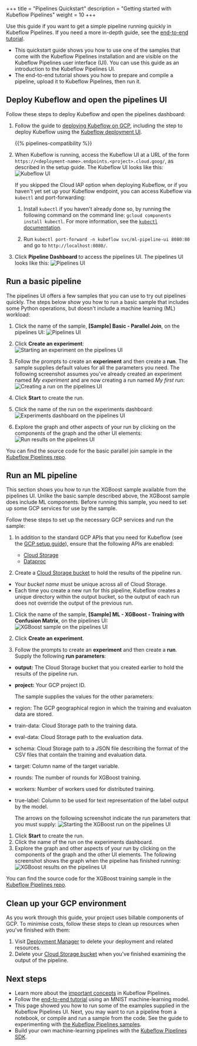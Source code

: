 +++
title = "Pipelines Quickstart"
description = "Getting started with Kubeflow Pipelines"
weight = 10
+++

Use this guide if you want to get a simple pipeline running quickly in
Kubeflow Pipelines. If you need a more in-depth guide, see the
[end-to-end tutorial](/docs/gke/pipelines-tutorial/).

* This quickstart guide shows you how to use one of the samples that come with 
  the Kubeflow Pipelines installation and are visible on the Kubeflow Pipelines
  user interface (UI). You can use this guide as an introduction to the 
  Kubeflow Pipelines UI.
* The end-to-end tutorial shows you how to prepare and compile a pipeline, 
  upload it to Kubeflow Pipelines, then run it.

## Deploy Kubeflow and open the pipelines UI

Follow these steps to deploy Kubeflow and open the pipelines dashboard:

1. Follow the guide to [deploying Kubeflow on GCP](/docs/gke/deploy/), 
  including the step to deploy Kubeflow using the 
  [Kubeflow deployment UI](https://deploy.kubeflow.cloud/).

    {{% pipelines-compatibility %}} 

1. When Kubeflow is running, access the Kubeflow UI at a URL of the form
  `https://<deployment-name>.endpoints.<project>.cloud.goog/`, as described in the setup
  guide. The Kubeflow UI looks like this:
  <img src="/docs/images/central-ui.png" 
    alt="Kubeflow UI"
    class="mt-3 mb-3 border border-info rounded">

    If you skipped the Cloud IAP option when deploying Kubeflow, or if you 
    haven't yet set up your Kubeflow endpoint, you can access Kubeflow via 
    `kubectl` and port-forwarding:
    
    1. Install `kubectl` if you haven't already done so, by running the 
      following command on the command line: 
      `gcloud components install kubectl`. For more information, see the 
      [`kubectl` 
      documentation](https://kubernetes.io/docs/tasks/tools/install-kubectl/).

    1. Run ```kubectl port-forward -n kubeflow svc/ml-pipeline-ui 8080:80``` and go to `http://localhost:8080/`.

1. Click **Pipeline Dashboard** to access the pipelines UI. The pipelines UI looks like
  this:
  <img src="/docs/images/pipelines-ui.png" 
    alt="Pipelines UI"
    class="mt-3 mb-3 border border-info rounded">

## Run a basic pipeline

The pipelines UI offers a few samples that you can use to try out
pipelines quickly. The steps below show you how to run a basic sample that
includes some Python operations, but doesn't include a machine learning (ML) 
workload:

1. Click the name of the sample, **\[Sample\] Basic - Parallel Join**, on the pipelines 
  UI:
  <img src="/docs/images/click-pipeline-sample.png" 
    alt="Pipelines UI"
    class="mt-3 mb-3 border border-info rounded">

1. Click **Create an experiment**:
  <img src="/docs/images/pipelines-start-experiment.png" 
    alt="Starting an experiment on the pipelines UI"
    class="mt-3 mb-3 border border-info rounded">

1. Follow the prompts to create an **experiment** and then create a **run**. 
  The sample supplies default values for all the parameters you need. The 
  following screenshot assumes you've already created an experiment named
  _My experiment_ and are now creating a run named _My first run_:
  <img src="/docs/images/pipelines-start-run.png" 
    alt="Creating a run on the pipelines UI"
    class="mt-3 mb-3 border border-info rounded">

1. Click **Start** to create the run.
1. Click the name of the run on the experiments dashboard:
  <img src="/docs/images/pipelines-experiments-dashboard.png" 
    alt="Experiments dashboard on the pipelines UI"
    class="mt-3 mb-3 border border-info rounded">

1. Explore the graph and other aspects of your run by clicking on the 
  components of the graph and the other UI elements:
  <img src="/docs/images/pipelines-basic-run.png" 
    alt="Run results on the pipelines UI"
    class="mt-3 mb-3 border border-info rounded">

You can find the source code for the basic parallel join sample in the 
[Kubeflow Pipelines 
repo](https://github.com/kubeflow/pipelines/blob/master/samples/basic/parallel_join.py).

## Run an ML pipeline

This section shows you how to run the XGBoost sample available
from the pipelines UI. Unlike the basic sample described above, the
XGBoost sample does include ML components. Before running this sample, 
you need to set up some GCP services for use by the sample.

Follow these steps to set up the necessary GCP services and run the sample:

1. In addition to the standard GCP APIs that you need for Kubeflow (see the
  [GCP setup guide](/docs/gke/deploy/project-setup)), ensure that the 
  following APIs are enabled:

    * [Cloud Storage](https://console.cloud.google.com/apis/library/storage-component.googleapis.com)
    * [Dataproc](https://console.cloud.google.com/apis/library/dataproc.googleapis.com)

1. Create a 
  [Cloud Storage bucket](https://console.cloud.google.com/storage/create-bucket) 
  to hold the results of the pipeline run.

  * Your *bucket name* must be unique across all of Cloud Storage.
  * Each time you create a new run for this pipeline, Kubeflow creates a unique
    directory within the output bucket, so the output of each run does not
    override the output of the previous run.

1. Click the name of the sample, 
  **\[Sample\] ML - XGBoost - Training with Confusion Matrix**, on the pipelines 
  UI:
  <img src="/docs/images/click-xgboost-sample.png" 
    alt="XGBoost sample on the pipelines UI"
    class="mt-3 mb-3 border border-info rounded">

1. Click **Create an experiment**.
1. Follow the prompts to create an **experiment** and then create a **run**.
  Supply the following **run parameters**:

  * **output:** The Cloud Storage bucket that you created earlier to hold the
    results of the pipeline run.
  * **project:** Your GCP project ID.

    The sample supplies the values for the other parameters:

  * region: The GCP geographical region in which the training and evaluaton data
    are stored.
  * train-data: Cloud Storage path to the training data.
  * eval-data: Cloud Storage path to the evaluation data.
  * schema: Cloud Storage path to a JSON file describing the format of the
    CSV files that contain the training and evaluation data.
  * target: Column name of the target variable.
  * rounds: The number of rounds for XGBoost training.
  * workers: Number of workers used for distributed training.
  * true-label: Column to be used for text representation of the label output
    by the model.

    The arrows on the following screenshot indicate the run parameters that you
    must supply:
    <img src="/docs/images/pipelines-start-xgboost-run.png" 
      alt="Starting the XGBoost run on the pipelines UI"
      class="mt-3 mb-3 border border-info rounded">

1. Click **Start** to create the run.
1. Click the name of the run on the experiments dashboard.
1. Explore the graph and other aspects of your run by clicking on the 
  components of the graph and the other UI elements. The following screenshot
  shows the graph when the pipeline has finished running:
    <img src="/docs/images/pipelines-xgboost-graph.png" 
      alt="XGBoost results on the pipelines UI"
      class="mt-3 mb-3 border border-info rounded">

You can find the source code for the XGBoost training sample in the 
[Kubeflow Pipelines 
repo](https://github.com/kubeflow/pipelines/tree/master/samples/xgboost-spark).

## Clean up your GCP environment

As you work through this guide, your project uses billable components of
GCP. To minimise costs, follow these steps to clean up resources when you've 
finished with them:

1. Visit [Deployment Manager](https://console.cloud.google.com/dm) to delete 
  your deployment and related resources.
1. Delete your [Cloud Storage bucket](https://console.cloud.google.com/storage) 
  when you've finished examining the output of the pipeline.

## Next steps

* Learn more about the 
  [important concepts](/docs/pipelines/concepts/) in Kubeflow
  Pipelines.
* Follow the [end-to-end tutorial](/docs/gke/pipelines-tutorial/) 
  using an MNIST machine-learning model.
* This page showed you how to run some of the examples supplied in the Kubeflow
  Pipelines UI. Next, you may want to run a pipeline from a notebook, or compile 
  and run a sample from the code. See the guide to experimenting with
  [the Kubeflow Pipelines samples](/docs/pipelines/tutorials/build-pipeline/).
* Build your own machine-learning pipelines with the [Kubeflow Pipelines 
  SDK](/docs/pipelines/sdk/sdk-overview/).
